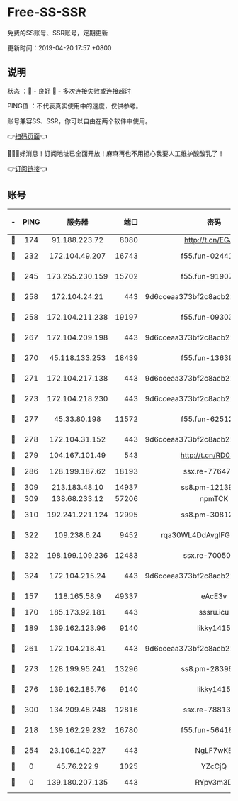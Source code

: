 # Free-SS-SSR

免费的SS账号、SSR账号，定期更新

更新时间：2019-04-20 17:57 +0800

## 说明

状态     ：🙂 - 良好 🙁 - 多次连接失败或连接超时

PING值   ：不代表真实使用中的速度，仅供参考。

账号兼容SS、SSR，你可以自由在两个软件中使用。

👉[扫码页面](https://liesauer.github.io/Free-SS-SSR/)👈

🎉🎉🎉好消息！订阅地址已全面开放！麻麻再也不用担心我要人工维护酸酸乳了！

👉[订阅链接](https://www.liesauer.net/yogurt/subscribe?ACCESS_TOKEN=DAYxR3mMaZAsaqUb)👈

## 账号

|-|PING|服务器|端口|密码|加密方式|区域|
|:----:|:----:|:-----:|-----:|:----:|:----:|:----:|
|🙂|174|91.188.223.72|8080|http://t.cn/EGJIyrl|rc4-md5|RU|
|🙂|232|172.104.49.207|16743|f55.fun-02441032|aes-256-cfb|SG|
|🙂|245|173.255.230.159|15702|f55.fun-91907553|aes-256-cfb|US|
|🙂|258|172.104.24.21|443|9d6cceaa373bf2c8acb22e60b6a58be6|aes-256-cfb|US|
|🙂|258|172.104.211.238|19197|f55.fun-09303839|aes-256-cfb|US|
|🙂|267|172.104.209.198|443|9d6cceaa373bf2c8acb22e60b6a58be6|aes-256-cfb|US|
|🙂|270|45.118.133.253|18439|f55.fun-13639726|aes-256-cfb|SG|
|🙂|271|172.104.217.138|443|9d6cceaa373bf2c8acb22e60b6a58be6|aes-256-cfb|US|
|🙂|273|172.104.218.230|443|9d6cceaa373bf2c8acb22e60b6a58be6|aes-256-cfb|US|
|🙂|277|45.33.80.198|11572|f55.fun-62512711|aes-256-cfb|US|
|🙂|278|172.104.31.152|443|9d6cceaa373bf2c8acb22e60b6a58be6|aes-256-cfb|US|
|🙂|279|104.167.101.49|543|http://t.cn/RD0D7sx|rc4-md5|CA|
|🙂|286|128.199.187.62|18193|ssx.re-77647614|aes-256-cfb|SG|
|🙂|309|213.183.48.10|14937|ss8.pm-12139832|rc4-md5|RU|
|🙂|309|138.68.233.12|57206|npmTCK|rc4-md5|US|
|🙂|310|192.241.221.124|12995|ss8.pm-30812425|aes-256-cfb|US|
|🙂|322|109.238.6.24|9452|rqa30WL4DdAvgIFG6Fs3znzTa|aes-256-cfb|FR|
|🙂|322|198.199.109.236|12483|ssx.re-70050948|aes-256-cfb|US|
|🙂|324|172.104.215.24|443|9d6cceaa373bf2c8acb22e60b6a58be6|aes-256-cfb|US|
|🙂|157|118.165.58.9|49337|eAcE3v|chacha20-ietf|TW|
|🙂|170|185.173.92.181|443|sssru.icu|rc4-md5|RU|
|🙂|189|139.162.123.96|9140|likky1415|aes-256-cfb|JP|
|🙂|261|172.104.218.41|443|9d6cceaa373bf2c8acb22e60b6a58be6|aes-256-cfb|US|
|🙂|273|128.199.95.241|13296|ss8.pm-28396550|aes-256-cfb|SG|
|🙂|276|139.162.185.76|9140|likky1415|aes-256-cfb|DE|
|🙂|300|134.209.48.248|12816|ssx.re-78813577|aes-256-cfb|US|
|🙁|218|139.162.29.232|16780|f55.fun-56418519|aes-256-cfb|SG|
|🙁|254|23.106.140.227|443|NgLF7wKB|aes-256-cfb|US|
|🙁|0|45.76.222.9|1025|YZcCjQ|rc4-md5|JP|
|🙁|0|139.180.207.135|443|RYpv3m3D|aes-256-cfb|JP|
